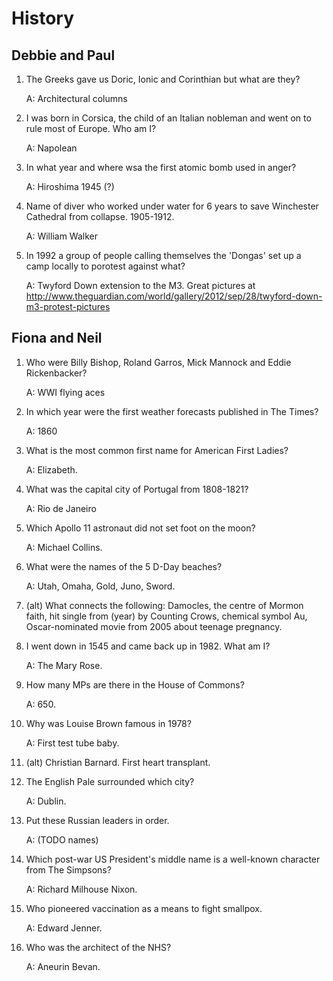 History
=======

Debbie and Paul
---------------

1. The Greeks gave us Doric, Ionic and Corinthian but what are they?

    A: Architectural columns

2. I was born in Corsica, the child of an Italian nobleman and went on to rule most of Europe. Who am I?

    A: Napolean

3. In what year and where wsa the first atomic bomb used in anger?

    A: Hiroshima 1945 (?)

4. Name of diver who worked under water for 6 years to save Winchester Cathedral from collapse. 1905-1912.

    A: William Walker

5. In 1992 a group of people calling themselves the 'Dongas' set up a camp locally to porotest against what?

    A: Twyford Down extension to the M3. Great pictures at http://www.theguardian.com/world/gallery/2012/sep/28/twyford-down-m3-protest-pictures

Fiona and Neil
--------------
1. Who were Billy Bishop, Roland Garros, Mick Mannock and Eddie Rickenbacker?

    A: WWI flying aces

2. In which year were the first weather forecasts published in The Times?

    A: 1860

3. What is the most common first name for American First Ladies?

    A: Elizabeth.

4. What was the capital city of Portugal from 1808-1821?

    A: Rio de Janeiro

5. Which Apollo 11 astronaut did not set foot on the moon?

    A: Michael Collins.

6. What were the names of the 5 D-Day beaches?

    A: Utah, Omaha, Gold, Juno, Sword.

6. (alt) What connects the following: Damocles, the centre of Mormon faith, hit single from (year) by Counting Crows, chemical symbol Au, Oscar-nominated movie from 2005 about teenage pregnancy.

7. I went down in 1545 and came back up in 1982. What am I?

    A: The Mary Rose.

8. How many MPs are there in the House of Commons?

    A: 650.

9. Why was Louise Brown famous in 1978?

    A: First test tube baby.

9. (alt) Christian Barnard. First heart transplant.

10. The English Pale surrounded which city?

    A: Dublin.

11. Put these Russian leaders in order.

    A: (TODO names)

13. Which post-war US President's middle name is a well-known character from The Simpsons?

    A: Richard Milhouse Nixon.

14. Who pioneered vaccination as a means to fight smallpox.

    A: Edward Jenner.

15. Who was the architect of the NHS?

    A: Aneurin Bevan.
    
